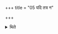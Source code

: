 +++
title = "05 यदि तत्र न"

+++

<details><summary>थिते</summary>

5. If they do not find any one there to blame, the act of blaming may be done by the Gr̥hapati.  
</details>
